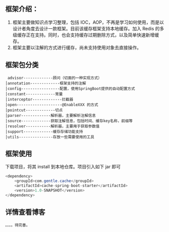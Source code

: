 ## 框架介绍：
1. 框架主要做知识点学习整理，包括 IOC，AOP，不再是学习如何使用，而是以设计者角度去设计一款框架。目前该缓存框架支持本地缓存。加入 Redis 的多级缓存正在支持。同时，也会支持缓存过期删除方式，以及简单快速新增缓存。  
2. 框架主要以注解的方式进行缓存，尚未支持使用对象去直接操作。

## 框架包分类
```
 advisor-------------顾问（切面的一种实现方式）
│annotation-------------框架支持的注解
│config-----------------配置，使用SpringBoot提供的自动配置方式
│constant-------------常量
│interceptor-------------拦截器
│open--------------------@EnableXXX 的方式
│pointcut-------------切点
│parser-------------解析器，主要解析注解信息
│source-------------获取注解信息，包括时间、缓存key名称，前缀等
│resolver-----------解析器，主要用于获取参数值
│support-------------缓存存储功能支持 
│utils---------------存放一些需要使用的工具
```
## 框架使用
下载项目，将其 install 到本地仓库。项目引入如下 jar 即可
```java
<dependency>
    <groupId>com.gentle.cache</groupId>
    <artifactId>cache-spring-boot-starter</artifactId>
    <version>1.0-SNAPSHOT</version>
</dependency>
```

## 详情查看博客
    。。。。待完善。
    





